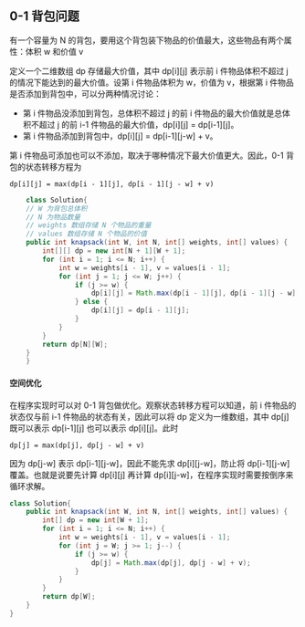 ## 0-1 背包问题
有一个容量为 N 的背包，要用这个背包装下物品的价值最大，这些物品有两个属性：体积 w 和价值 v

定义一个二维数组 dp 存储最大价值，其中 dp[i][j] 表示前 i 件物品体积不超过 j 的情况下能达到的最大价值。设第 i 件物品体积为 w，价值为 v，根据第 i 件物品是否添加到背包中，可以分两种情况讨论：
- 第 i 件物品没添加到背包，总体积不超过 j 的前 i 件物品的最大价值就是总体积不超过 j 的前 i-1 件物品的最大价值，dp[i][j] = dp[i-1][j]。
- 第 i 件物品添加到背包中，dp[i][j] = dp[i-1][j-w] + v。

第 i 件物品可添加也可以不添加，取决于哪种情况下最大价值更大。因此，0-1 背包的状态转移方程为

    dp[i][j] = max(dp[i - 1][j], dp[i - 1][j - w] + v)
    
```java
    class Solution{
    // W 为背包总体积
    // N 为物品数量
    // weights 数组存储 N 个物品的重量
    // values 数组存储 N 个物品的价值
    public int knapsack(int W, int N, int[] weights, int[] values) {
        int[][] dp = new int[N + 1][W + 1];
        for (int i = 1; i <= N; i++) {
            int w = weights[i - 1], v = values[i - 1];
            for (int j = 1; j <= W; j++) {
                if (j >= w) {
                    dp[i][j] = Math.max(dp[i - 1][j], dp[i - 1][j - w] + v);
                } else {
                    dp[i][j] = dp[i - 1][j];
                }
            }
        }
        return dp[N][W];
    }
    }
```


#### 空间优化
在程序实现时可以对 0-1 背包做优化。观察状态转移方程可以知道，前 i 件物品的状态仅与前 i-1 件物品的状态有关，因此可以将 dp 定义为一维数组，其中 dp[j] 既可以表示 dp[i-1][j] 也可以表示 dp[i][j]。此时

    dp[j] = max(dp[j], dp[j - w] + v)
    
因为 dp[j-w] 表示 dp[i-1][j-w]，因此不能先求 dp[i][j-w]，防止将 dp[i-1][j-w] 覆盖。也就是说要先计算 dp[i][j] 再计算 dp[i][j-w]，在程序实现时需要按倒序来循环求解。

```java
class Solution{
    public int knapsack(int W, int N, int[] weights, int[] values) {
        int[] dp = new int[W + 1];
        for (int i = 1; i <= N; i++) {
            int w = weights[i - 1], v = values[i - 1];
            for (int j = W; j >= 1; j--) {
                if (j >= w) {
                    dp[j] = Math.max(dp[j], dp[j - w] + v);
                }
            }
        }
        return dp[W];
    }
}
```